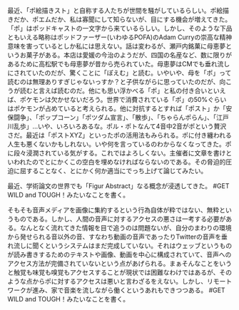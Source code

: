 最近、「ポ絵描きスト」と自称する人たちが世間を騒がしているらしい。ポ絵描きだか、ポエムだか、私は寡聞にして知らないが、目にする機会が増えてきた。「ポ」はポッドキャストの一文字から来ているらしい。しかし、そのような下品ともいえる略称はポッドファーザー(いわゆるPOFA)のAdam Curryの崇高な精神意味を害っているとしか私には思えない。話は変わるが、瀬戸内銘菓に母恵夢というお菓子がある。本店は愛媛の今治のようだが、四国の名産など、数に限りがあるために高松駅でも母恵夢が昔から売られていた。母恵夢はCMでも垂れ流しにされていたのだが、驚くことに「ぽえむ」と読む。いやいや、母を「ポ」って読むのは無理ありすぎじゃないっすか？と子供ながらに思っていたのだが、向こうが読むと言えば読むのだ。他にも思い浮かべる「ポ」と私の付き合いといえば、ポケモンは欠かせないだろう。世界で消費されている「ポ」の50%ぐらいはポケモンが占めていると考えられる。他に対抗するとすれば「ポスト」か「安保闘争」、「ポップコーン」「ポツダム宣言」、「散歩」、「ちゃらんポらん」、「江戸川乱歩」…いや、いろいろあるな。ポル・ポトなんて4音中2音がポという贅沢さだ。最近は「ポストXYZ」といったポの活用法もみられる。ポに付き纏われる人生も悪くないかもしれない。いや何を言っているのわからなくなってきた。ポに段々浸潤されている気がする。これではよろしくない。主催者に文章を書けといわれたのでとにかくこの空白を埋めなければならないのである。その脅迫的圧迫に屈することなく、とにかく何か適当にでっち上げて論じてみたい。

最近、学術論文の世界でも「Figur Abstract」なる概念が浸透してきた。
#GET WILD and TOUGH！みたいなことを書く。


そもそも音声メディアを画像に集約するという行為自体が粋ではない、無粋というものである。しかし、人間の音声に対するアクセスの悪さは一考する必要がある。なんとなく流れてきた情報を目で追うのは問題ないが、自分のまわりの環境から発せられる音以外の音、すなわち動画の音声であったりTwitterの音声を垂れ流しに聞くというシステムはまだ完成していない。それはウェッブというものが読み書きするためのテキストや画像、動画を中心に構成されていて、音声へのアクセス方法が完備されていないという点があげられる。まぁそんなことをいうと触覚も味覚も嗅覚もアクセスすることが現状では困難なわけではあるが、そのような点からポに対するアクセスは悪いと言わざるをえない。しかし、リモートワークが進み、家で音楽を流しながら働くというあれもできつつある。
#GET WILD and TOUGH！みたいなことを書く。
